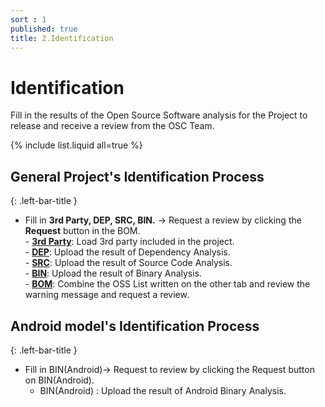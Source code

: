 ```yaml
--- 
sort : 1
published: true
title: 2.Identification 
---
```



# Identification 
<div class="note">
Fill in the results of the Open Source Software analysis for the Project to release and receive a review from the OSC Team.
</div>

{% include list.liquid all=true %}

## General Project's Identification Process
{: .left-bar-title }
- Fill in **3rd Party, DEP, SRC, BIN.** → Request a review by clicking the **Request** button in the BOM.  
        - [**3rd Party**](https://fosslight.org/hub-guide-en/tutorial/1_project/2_Identification/1_3rd_Party_Tab.html): Load 3rd party included in the project.  
        - [**DEP**](https://fosslight.org/hub-guide-en/tutorial/1_project/2_Identification/2_DEP_Tab.html): Upload the result of Dependency Analysis.  
        - [**SRC**](https://fosslight.org/hub-guide-en/tutorial/1_project/2_Identification/3_SRC_Tab.html): Upload the result of Source Code Analysis.  
        - [**BIN**](https://fosslight.org/hub-guide-en/tutorial/1_project/2_Identification/4_BIN_Tab.html): Upload the result of Binary Analysis.  
        - [**BOM**](https://fosslight.org/hub-guide-en/tutorial/1_project/2_Identification/5_BOM_Tab.html): Combine the OSS List written on the other tab and review the warning message and request a review.  

## Android model's Identification Process
{: .left-bar-title }
- Fill in BIN(Android)→ Request to review by clicking the Request button on BIN(Android).
    - BIN(Android) : Upload the result of Android Binary Analysis.
